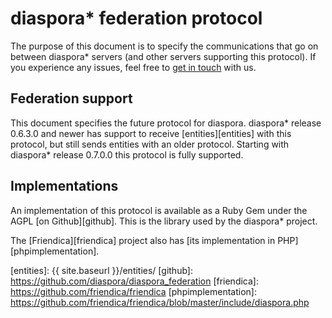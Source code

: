 ---
---

# diaspora\* federation protocol

The purpose of this document is to specify the communications that go on between diaspora\* servers (and other servers
supporting this protocol). If you experience any issues, feel free to [get in touch][communication] with us.

## Federation support

This document specifies the future protocol for diaspora. diaspora\* release 0.6.3.0 and newer has support to receive
[entities][entities] with this protocol, but still sends entities with an older protocol. Starting with diaspora\*
release 0.7.0.0 this protocol is fully supported.

## Implementations

An implementation of this protocol is available as a Ruby Gem under the AGPL [on Github][github]. This is the library used by the diaspora* project.

The [Friendica][friendica] project also has [its implementation in PHP][phpimplementation].

[communication]: https://wiki.diasporafoundation.org/How_we_communicate
[entities]: {{ site.baseurl }}/entities/
[github]: https://github.com/diaspora/diaspora_federation
[friendica]: https://github.com/friendica/friendica
[phpimplementation]: https://github.com/friendica/friendica/blob/master/include/diaspora.php
